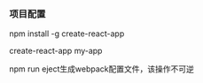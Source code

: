 <h3>项目配置</h3>
<p>npm install -g create-react-app</p>
<p>create-react-app my-app</p>
<p>npm run eject生成webpack配置文件，该操作不可逆</p>
<p></p>
<p></p>



